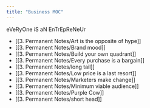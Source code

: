 ```yaml
---
title: "Business MOC"
---
```

eVeRyOne iS aN EnTrEpReNeUr
+ [[3. Permanent Notes/Art is the opposite of hype]]
+ [[3. Permanent Notes/Brand mood]]
+ [[3. Permanent Notes/Build your own quadrant]]
+ [[3. Permanent Notes/Every purchase is a bargain]]
+ [[3. Permanent Notes/long tail]]
+ [[3. Permanent Notes/Low price is a last resort]]
+ [[3. Permanent Notes/Marketers make change]]
+ [[3. Permanent Notes/Minimum viable audience]]
+ [[3. Permanent Notes/Purple Cow]]
+ [[3. Permanent Notes/short head]]
